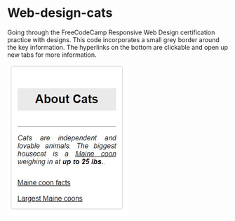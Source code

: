 # Web-design-cats
Going through the FreeCodeCamp Responsive Web Design certification practice with designs.
This code incorporates a small grey border around the key information. The hyperlinks on the bottom are clickable and open up new tabs for more information. 

![Visual of design](https://github.com/Jbarnett-1/Web-design-cats/blob/620b13bd13e4863339385e580d14fc712b7e72a2/maine_coon.jpg)
